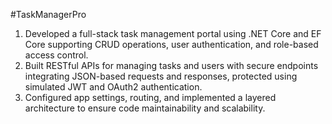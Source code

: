 #TaskManagerPro
1. Developed a full-stack task management portal using .NET Core and EF Core supporting CRUD operations, user authentication, and role-based access control.
2. Built RESTful APIs for managing tasks and users with secure endpoints integrating JSON-based requests and responses, protected using simulated JWT and OAuth2 authentication.
3. Configured app settings, routing, and implemented a layered architecture to ensure code maintainability and scalability.
